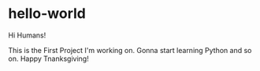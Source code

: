 # hello-world

Hi Humans!

This is the First Project I'm working on. Gonna start learning Python and so on.
Happy Tnanksgiving!
